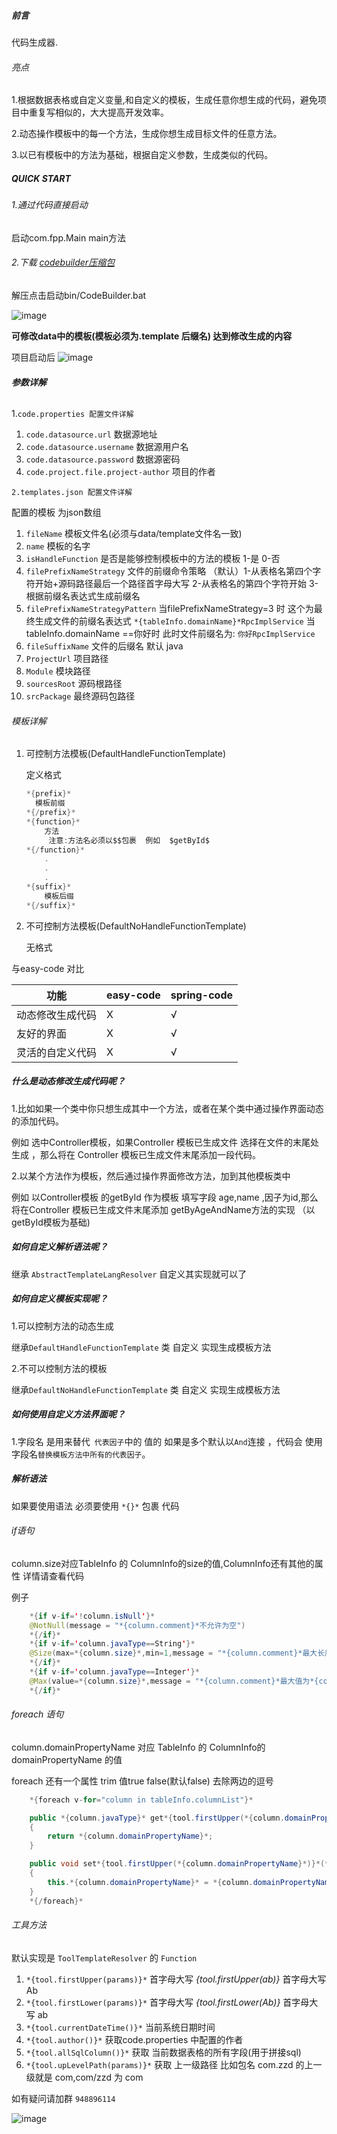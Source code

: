 ##### 前言

代码生成器.

###### 亮点 

1.根据数据表格或自定义变量,和自定义的模板，生成任意你想生成的代码，避免项目中重复写相似的，大大提高开发效率。

2.动态操作模板中的每一个方法，生成你想生成目标文件的任意方法。

3.以已有模板中的方法为基础，根据自定义参数，生成类似的代码。

##### QUICK START

###### 1.通过代码直接启动

启动com.fpp.Main main方法

###### 2.下载 [codebuilder压缩包](https://github.com/bigbird-0101/code-builder/releases/download/1.0.0/codebuilder.zip) 

解压点击启动bin/CodeBuilder.bat

![image](https://github.com/bigbird-0101/code-builder/blob/master/images/projectfile.png)

**可修改data中的模板(模板必须为.template 后缀名) 达到修改生成的内容**

项目启动后
![image](https://github.com/bigbird-0101/code-builder/blob/master/images/projectfile2.png)

###### **参数详解**

1.`code.properties 配置文件详解`

1. `code.datasource.url`  数据源地址
2. `code.datasource.username` 数据源用户名
3. `code.datasource.password` 数据源密码
4. `code.project.file.project-author`  项目的作者

`2.templates.json 配置文件详解`

配置的模板  为json数组

1. `fileName`  模板文件名(必须与data/template文件名一致)
2. `name` 模板的名字
3. `isHandleFunction`  是否是能够控制模板中的方法的模板 1-是 0-否
4. `filePrefixNameStrategy` 文件的前缀命令策略   （默认）1-从表格名第四个字符开始+源码路径最后一个路径首字母大写  2-从表格名的第四个字符开始 3-根据前缀名表达式生成前缀名
5. `filePrefixNameStrategyPattern`  当filePrefixNameStrategy=3 时 这个为最终生成文件的前缀名表达式  `*{tableInfo.domainName}*RpcImplService` 当 tableInfo.domainName ==你好时  此时文件前缀名为: `你好RpcImplService`
6. `fileSuffixName` 文件的后缀名  默认 java
7. `ProjectUrl` 项目路径
8. `Module` 模块路径
9. `sourcesRoot` 源码根路径
10. `srcPackage` 最终源码包路径

###### 模板详解

1. 可控制方法模板(DefaultHandleFunctionTemplate)

   定义格式

   ```java
   *{prefix}*
     模板前缀
   *{/prefix}*
   *{function}*
       方法  
        注意:方法名必须以$$包裹  例如  $getById$
   *{/function}*    
       .
       .
       .
   *{suffix}*
       模板后缀
   *{/suffix}*    
   ```

2. 不可控制方法模板(DefaultNoHandleFunctionTemplate)

   无格式

与easy-code 对比

| 功能             | easy-code | spring-code |
| ---------------- | --------- | ----------- |
| 动态修改生成代码 | X         | √           |
| 友好的界面       | X         | √           |
| 灵活的自定义代码 | X         | √           |

##### 什么是动态修改生成代码呢？

1.比如如果一个类中你只想生成其中一个方法，或者在某个类中通过操作界面动态的添加代码。

   例如 选中Controller模板，如果Controller 模板已生成文件  选择在文件的末尾处生成 ，那么将在 Controller 模板已生成文件末尾添加一段代码。

2.以某个方法作为模板，然后通过操作界面修改方法，加到其他模板类中

  例如 以Controller模板 的getById 作为模板  填写字段 age,name ,因子为id,那么将在Controller 模板已生成文件末尾添加  getByAgeAndName方法的实现 （以getById模板为基础)

##### 如何自定义解析语法呢？

继承 `AbstractTemplateLangResolver`  自定义其实现就可以了

##### 如何自定义模板实现呢？

1.可以控制方法的动态生成

继承`DefaultHandleFunctionTemplate` 类 自定义 实现生成模板方法

2.不可以控制方法的模板

继承`DefaultNoHandleFunctionTemplate` 类 自定义 实现生成模板方法

##### 如何使用自定义方法界面呢？

1.字段名 是用来替代` 代表因子`中的 值的 如果是多个默认以`And`连接 ，代码会 使用字段名`替换模板方法中所有的代表因子`。

##### 解析语法

如果要使用语法 必须要使用  `*{}*` 包裹 代码

###### if语句

column.size对应TableInfo 的 ColumnInfo的size的值,ColumnInfo还有其他的属性 详情请查看代码

例子

```java
    *{if v-if='!column.isNull'}*
    @NotNull(message = "*{column.comment}*不允许为空")
    *{/if}*
    *{if v-if='column.javaType==String'}*
    @Size(max=*{column.size}*,min=1,message = "*{column.comment}*最大长度为*{column.size}*,至少长度为1")
    *{/if}*
    *{if v-if='column.javaType==Integer'}*
    @Max(value=*{column.size}*,message = "*{column.comment}*最大值为*{column.size}*")
    *{/if}*
```

###### foreach 语句

 column.domainPropertyName 对应 TableInfo 的 ColumnInfo的domainPropertyName 的值

 foreach 还有一个属性 trim 值true false(默认false) 去除两边的逗号

```java
    *{foreach v-for="column in tableInfo.columnList"}*

    public *{column.javaType}* get*{tool.firstUpper(*{column.domainPropertyName}*)}*()
    {
        return *{column.domainPropertyName}*;
    }

    public void set*{tool.firstUpper(*{column.domainPropertyName}*)}*(*{column.javaType}* *{column.domainPropertyName}*)
    {
        this.*{column.domainPropertyName}* = *{column.domainPropertyName}*;
    }
    *{/foreach}*
```

######  工具方法

默认实现是 `ToolTemplateResolver` 的 `Function`

1.  `*{tool.firstUpper(params)}*`  首字母大写  *{tool.firstUpper(ab)}* 首字母大写 Ab
2. `*{tool.firstLower(params)}*`  首字母大写  *{tool.firstLower(Ab)}* 首字母大写 ab
3. `*{tool.currentDateTime()}*` 当前系统日期时间
4. `*{tool.author()}*` 获取code.properties 中配置的作者
5. `*{tool.allSqlColumn()}*` 获取 当前数据表格的所有字段(用于拼接sql)
6. `*{tool.upLevelPath(params)}*` 获取 上一级路径 比如包名 com.zzd 的上一级就是 com,com/zzd 为 com

如有疑问请加群 `948896114`

![image](https://github.com/bigbird-0101/code-builder/blob/master/images/quncode.png)
